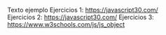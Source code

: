 Texto ejemplo
Ejercicios 1: https://javascript30.com/  
Ejercicios 2: https://javascript30.com/ 
Ejercicios 3: https://www.w3schools.com/js/js_object
